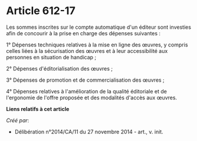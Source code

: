 # Article 612-17

Les sommes inscrites sur le compte automatique d'un éditeur sont investies afin de concourir à la prise en charge des
dépenses suivantes : 

1° Dépenses techniques relatives à la mise en ligne des œuvres, y compris celles liées à la sécurisation des œuvres et à leur
accessibilité aux personnes en situation de handicap ; 

2° Dépenses d'éditorialisation des œuvres ; 

3° Dépenses de promotion et de commercialisation des œuvres ; 

4° Dépenses relatives à l'amélioration de la qualité éditoriale et de l'ergonomie de l'offre proposée et des modalités
d'accès aux œuvres.

**Liens relatifs à cet article**

_Créé par_:

  - Délibération n°2014/CA/11 du 27 novembre 2014 - art., v. init.
